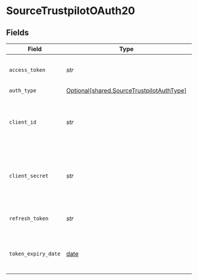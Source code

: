 # SourceTrustpilotOAuth20


## Fields

| Field                                                                                        | Type                                                                                         | Required                                                                                     | Description                                                                                  |
| -------------------------------------------------------------------------------------------- | -------------------------------------------------------------------------------------------- | -------------------------------------------------------------------------------------------- | -------------------------------------------------------------------------------------------- |
| `access_token`                                                                               | *str*                                                                                        | :heavy_check_mark:                                                                           | Access Token for making authenticated requests.                                              |
| `auth_type`                                                                                  | [Optional[shared.SourceTrustpilotAuthType]](../../models/shared/sourcetrustpilotauthtype.md) | :heavy_minus_sign:                                                                           | N/A                                                                                          |
| `client_id`                                                                                  | *str*                                                                                        | :heavy_check_mark:                                                                           | The API key of the Trustpilot API application. (represents the OAuth Client ID)              |
| `client_secret`                                                                              | *str*                                                                                        | :heavy_check_mark:                                                                           | The Secret of the Trustpilot API application. (represents the OAuth Client Secret)           |
| `refresh_token`                                                                              | *str*                                                                                        | :heavy_check_mark:                                                                           | The key to refresh the expired access_token.                                                 |
| `token_expiry_date`                                                                          | [date](https://docs.python.org/3/library/datetime.html#date-objects)                         | :heavy_check_mark:                                                                           | The date-time when the access token should be refreshed.                                     |